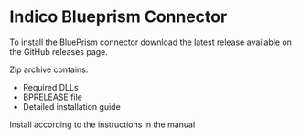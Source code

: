 # Indico Blueprism Connector

To install the BluePrism connector download the latest release available on the GitHub releases page.

Zip archive contains:
* Required DLLs
* BPRELEASE file
* Detailed installation guide

Install according to the instructions in the manual
